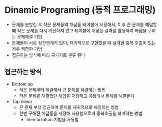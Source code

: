 # Dinamic Programing (동적 프로그래밍)
- 문제를 분할한 후 작은 문제들의 해답을 테이블에 저장해서, 이후 큰 문제를 해결할 때 작은 문제를 다시 계산하지 않고 테이블에 저장된 결과를 활용하여 해답을 구하는 문제해결 기법
- 문제들이 서로 상관관계가 있어, 재귀적으로 구현했을 때 심각한 중복 호출이 있는 경우 적합한 기법
- 접근하는 방식에 따라 구가지로 분류 된다

## 접근하는 방식
- Bottom up 
	- 작은 문제부터 해결해서 큰 문제를 해결하는 방법
	- 작은 문제를 해결했던 해답을 저장하고 이용해서 문제를 해결한다
- Top down
	- 큰 문제 부터 접근하여 문제를 재귀적으로 해결하는 방법
	- 한번 구해진 해답들을 저장해 사용함으로써 중복호출을 회피하는 벙법
		- memoization 기법을 사용함
